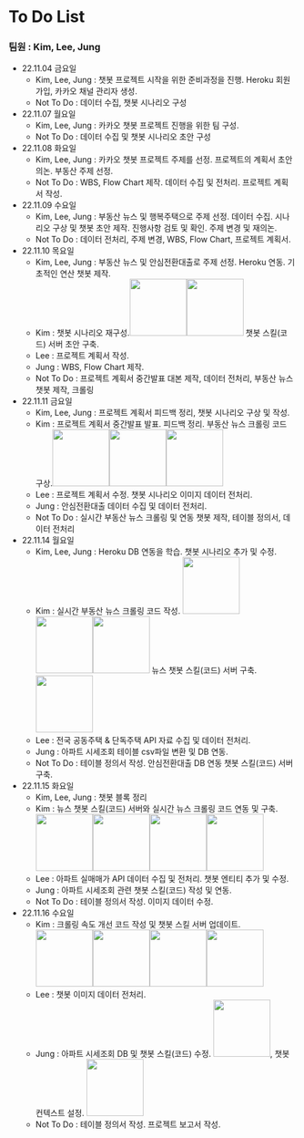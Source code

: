 # To Do List 
### 팀원 : Kim, Lee, Jung
- 22.11.04 금요일
    + Kim, Lee, Jung : 챗봇 프로젝트 시작을 위한 준비과정을 진행. Heroku 회원가입, 카카오 채널 관리자 생성.
    + Not To Do : 데이터 수집, 챗봇 시나리오 구성
- 22.11.07 월요일
    + Kim, Lee, Jung :  카카오 챗봇 프로젝트 진행을 위한 팀 구성.
    + Not To Do : 데이터 수집 및 챗봇 시나리오 초안 구성 
- 22.11.08 화요일
    + Kim, Lee, Jung : 카카오 챗봇 프로젝트 주제를 선정. 프로젝트의 계획서 초안 의논. 부동산 주제 선정.
    + Not To Do : WBS, Flow Chart 제작. 데이터 수집 및 전처리. 프로젝트 계획서 작성.
- 22.11.09 수요일
    + Kim, Lee, Jung : 부동산 뉴스 및 행복주택으로 주제 선정. 데이터 수집. 시나리오 구상 및 챗봇 초안 제작. 진행사항 검토 및 확인. 주제 변경 및 재의논.
    + Not To Do : 데이터 전처리, 주제 변경, WBS, Flow Chart, 프로젝트 계획서.
- 22.11.10 목요일
    + Kim, Lee, Jung : 부동산 뉴스 및 안심전환대출로 주제 선정. Heroku 연동. 기초적인 연산 챗봇 제작.
    + Kim : 챗봇 시나리오 재구성.<img src="https://user-images.githubusercontent.com/115764991/202325075-4336d3be-ff54-4133-9c2f-38a5d38d5e66.png" width="100" height="100"><img src="https://user-images.githubusercontent.com/115764991/202325089-5c2d7911-f601-4313-950d-421f6fb7e53f.png" width="100" height="100"> 챗봇 스킬(코드) 서버 초안 구축. 
    + Lee : 프로젝트 계획서 작성.
    + Jung : WBS, Flow Chart 제작.
    + Not To Do : 프로젝트 계획서 중간발표 대본 제작, 데이터 전처리, 부동산 뉴스 챗봇 제작, 크롤링
- 22.11.11 금요일
    + Kim, Lee, Jung : 프로젝트 계획서 피드백 정리, 챗봇 시나리오 구상 및 작성.
    + Kim : 프로젝트 계획서 중간발표 발표. 피드백 정리. 부동산 뉴스 크롤링 코드 구상.<img src="https://user-images.githubusercontent.com/115764991/202326221-0533c815-11f6-4583-882f-3c0f0e977a8a.png" width="100" height="100"><img src="https://user-images.githubusercontent.com/115764991/202326235-7f3d7c60-cbcb-4fa2-a098-afd0efce7aab.png" width="100" height="100"><img src="https://user-images.githubusercontent.com/115764991/202326244-d74d50e3-0c94-40a9-aa35-72a8dfe2395f.png" width="100" height="100">
    + Lee : 프로젝트 계획서 수정. 챗봇 시나리오 이미지 데이터 전처리.
    + Jung : 안심전환대출 데이터 수집 및 데이터 전처리.
    + Not To Do : 실시간 부동산 뉴스 크롤링 및 연동 챗봇 제작, 테이블 정의서, 데이터 전처리
- 22.11.14 월요일
    + Kim, Lee, Jung : Heroku DB 연동을 학습. 챗봇 시나리오 추가 및 수정. 
    + Kim : 실시간 부동산 뉴스 크롤링 코드 작성. <img src="https://user-images.githubusercontent.com/115764991/202327079-b3a09315-3cb8-4965-98bc-82d43405864b.png" width="100" height="100"><img src="https://user-images.githubusercontent.com/115764991/202327187-88ef4e5a-1c4d-4ac2-bdc2-53f62e577a30.png" width="100" height="100"><img src="https://user-images.githubusercontent.com/115764991/202327233-5d16c37b-0328-4a78-8f50-227b9d1df6e8.png" width="100" height="100"> 뉴스 챗봇 스킬(코드) 서버 구축.<img src="https://user-images.githubusercontent.com/115764991/202328679-d52aded1-e10c-416c-9961-a4ce888156db.png" width="100" height="100">
    + Lee : 전국 공동주택 & 단독주택 API 자료 수집 및 데이터 전처리.
    + Jung : 아파트 시세조회 테이블 csv파일 변환 및 DB 연동.
    + Not To Do : 테이블 정의서 작성. 안심전환대출 DB 연동 챗봇 스킬(코드) 서버 구축.
- 22.11.15 화요일
    + Kim, Lee, Jung : 챗봇 블록 정리
    + Kim : 뉴스 챗봇 스킬(코드) 서버와 실시간 뉴스 크롤링 코드 연동 및 구축.<img src="https://user-images.githubusercontent.com/115764991/202329317-63ac3297-c381-4e60-ad59-b213d6485f3a.png" width="100" height="100"><img src="https://user-images.githubusercontent.com/115764991/202329325-da57cbf3-4318-431c-bc3c-f6f927b01616.png" width="100" height="100"><img src="https://user-images.githubusercontent.com/115764991/202329802-ba1eb34a-a3e3-46af-af84-eefad861a593.png" width="100" height="100"><img src="https://user-images.githubusercontent.com/115764991/202329809-71ab92ad-f54f-41b1-9f0a-2ac0357ead96.png" width="100" height="100">
    + Lee : 아파트 실매매가 API 데이터 수집 및 전처리. 챗봇 엔티티 추가 및 수정.
    + Jung : 아파트 시세조회 관련 챗봇 스킬(코드) 작성 및 연동.
    + Not To Do : 테이블 정의서 작성. 이미지 데이터 수정.
- 22.11.16 수요일
    + Kim : 크롤링 속도 개선 코드 작성 및 챗봇 스킬 서버 업데이트.<img src="https://user-images.githubusercontent.com/115764991/202346008-3c3ee587-50cb-43be-9322-f52d496cbe17.png" width="100" height="100"><img src="https://user-images.githubusercontent.com/115764991/202346029-105a6a00-2ce7-4430-bd0f-92d8a38f2391.png" width="100" height="100"><img src="https://user-images.githubusercontent.com/115764991/202346037-2b549065-8bb6-47d9-afdd-c3ffe78755b2.png" width="100" height="100"><img src="https://user-images.githubusercontent.com/115764991/202346042-5a55b237-cb52-4821-913f-909803950913.png" width="100" height="100">
    + Lee : 챗봇 이미지 데이터 전처리.
    + Jung : 아파트 시세조회 DB 및 챗봇 스킬(코드) 수정. <img src="https://user-images.githubusercontent.com/115764991/202323499-f5ae6f04-b146-48f1-9454-4c0560064b18.png" width="100" height="100">, 챗봇 컨텍스트 설정. <img src="https://user-images.githubusercontent.com/115764991/202323545-e87f93b9-5235-4f80-9eb8-6c5fbadfab71.png" width="100" height="100">
    + Not To Do : 테이블 정의서 작성. 프로젝트 보고서 작성.
